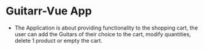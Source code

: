 # Guitarr-Vue App

* The Application is about providing functionality to the shopping cart, the user can add the Guitars of their choice to the cart, modify quantities, delete 1 product or empty the cart.

